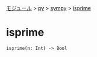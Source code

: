 [モジュール](../../index.md) > [py](../index.md) > [sympy](./index.md) > [isprime]()

# isprime

```
isprime(n: Int) -> Bool
```

